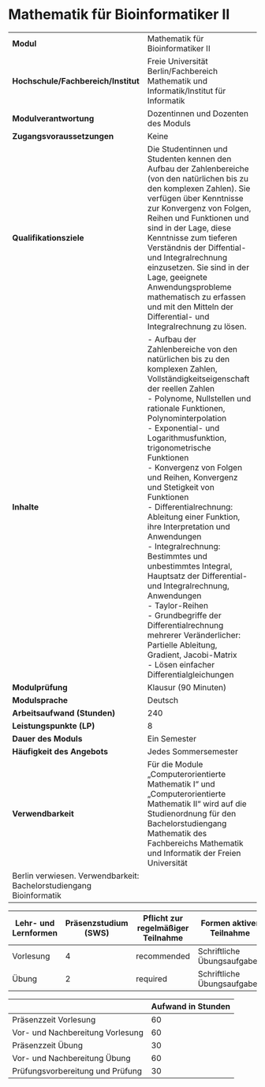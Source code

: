 # Mathematik für Bioinformatiker II
|                                    |   |
|------------------------------------|---|
|**Modul**                           | Mathematik für Bioinformatiker II |
|**Hochschule/Fachbereich/Institut** | Freie Universität Berlin/Fachbereich Mathematik und Informatik/Institut für Informatik |
|**Modulverantwortung**              | Dozentinnen und Dozenten des Moduls |
|**Zugangsvoraussetzungen**          | Keine |
|**Qualifikationsziele**             | Die Studentinnen und Studenten kennen den Aufbau der Zahlenbereiche (von den natürlichen bis zu den komplexen Zahlen). Sie verfügen über Kenntnisse zur Konvergenz von Folgen, Reihen und Funktionen und sind in der Lage, diese Kenntnisse zum tieferen Verständnis der Diffential- und Integralrechnung einzusetzen. Sie sind in der Lage, geeignete Anwendungsprobleme mathematisch zu erfassen und mit den Mitteln der Differential- und Integralrechnung zu lösen. |
|**Inhalte**                         | - Aufbau der Zahlenbereiche von den natürlichen bis zu den komplexen Zahlen, Vollständigkeitseigenschaft der reellen Zahlen<br>- Polynome, Nullstellen und rationale Funktionen, Polynominterpolation<br>- Exponential- und Logarithmusfunktion, trigonometrische Funktionen<br>- Konvergenz von Folgen und Reihen, Konvergenz und Stetigkeit von Funktionen<br>- Differentialrechnung: Ableitung einer Funktion, ihre Interpretation und Anwendungen<br>- Integralrechnung: Bestimmtes und unbestimmtes Integral, Hauptsatz der Differential- und Integralrechnung, Anwendungen<br>- Taylor-Reihen<br>- Grundbegriffe der Differentialrechnung mehrerer Veränderlicher: Partielle Ableitung, Gradient, Jacobi-Matrix<br>- Lösen einfacher Differentialgleichungen |
|**Modulprüfung**                    | Klausur (90 Minuten) |
|**Modulsprache**                    | Deutsch |
|**Arbeitsaufwand (Stunden)**        | 240 |
|**Leistungspunkte (LP)**            | 8 |
|**Dauer des Moduls**                | Ein Semester |
|**Häufigkeit des Angebots**         | Jedes Sommersemester |
|**Verwendbarkeit**                  | Für die Module „Computerorientierte Mathematik I“ und „Computerorientierte Mathematik II“ wird auf die Studienordnung für den Bachelorstudiengang Mathematik des Fachbereichs Mathematik und Informatik der Freien Universität
Berlin verwiesen. Verwendbarkeit: Bachelorstudiengang Bioinformatik |

| Lehr- und Lernformen | Präsenzstudium <br> (SWS) | Pflicht zur regelmäßiger Teilnahme | Formen aktiver Teilnahme |
| ---------------------|---------------------------|------------------------------------|------------------------- |
| Vorlesung            | 4                         | recommended                        | Schriftliche Übungsaufgaben |
| Übung                | 2                         | required                           | Schriftliche Übungsaufgaben |

|   | Aufwand in Stunden |
| - |--------------------|
| Präsenzzeit Vorlesung                    | 60    |
| Vor- und Nachbereitung Vorlesung         | 60    |
| Präsenzzeit Übung                        | 30    |
| Vor- und Nachbereitung Übung             | 60    |
| Prüfungsvorbereitung und Prüfung         | 30    |
